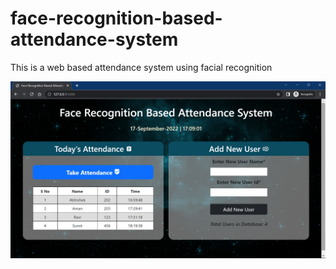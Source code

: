 # face-recognition-based-attendance-system  

This is a web based attendance system using facial recognition

![Face Recognition Based Attendance System](ss.png)



